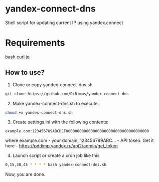 # yandex-connect-dns
Shell script for updating current IP using yandex.connect

# Requirements
bash
curl
jq

## How to use?
1. Clone or copy yandex-connect-dns.sh
```bash
git clone https://github.com/DiDimus/yandex-connect-dns
```

2. Make yandex-connect-dns.sh to execute.
```bash
chmod +x yandex-connect-dns.sh
```
3. Create settings.ini with the following contents:

```text
example.com:123456789ABCDEF0000000000000000000000000000000000000
```
where example.com - your domain, 123456789ABC... - API token. Get it here - https://pddimp.yandex.ru/api2/admin/get_token

4. Launch script or create a cron job like this
```bash
0,15,30,45 * * * * bash yandex-connect-dns.sh
```

Now, you are done.
